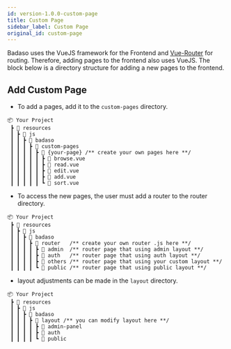 ```yaml
---
id: version-1.0.0-custom-page
title: Custom Page
sidebar_label: Custom Page
original_id: custom-page
---
```


Badaso uses the VueJS framework for the Frontend and [Vue-Router](https://router.vuejs.org/) for routing. Therefore, adding pages to the frontend also uses VueJS. The block below is a directory structure for adding a new pages to the frontend.

## Add Custom Page

- To add a pages, add it to the `custom-pages` directory.

```
📦 Your Project
 ┣ 📂 resources
 ┃ ┣ 📂 js
 ┃ ┃ ┣ 📂 badaso
 ┃ ┃ ┃ ┣ 📂 custom-pages 
 ┃ ┃ ┃ ┃ ┣ 📂 {your-page} /** create your own pages here **/
 ┃ ┃ ┃ ┃ ┃ ┣ 📜 browse.vue
 ┃ ┃ ┃ ┃ ┃ ┣ 📜 read.vue
 ┃ ┃ ┃ ┃ ┃ ┣ 📜 edit.vue
 ┃ ┃ ┃ ┃ ┃ ┣ 📜 add.vue
 ┃ ┃ ┃ ┃ ┃ ┗ 📜 sort.vue
```

- To access the new pages, the user must add a router to the router directory.

```
📦 Your Project
 ┣ 📂 resources
 ┃ ┣ 📂 js
 ┃ ┃ ┣ 📂 badaso
 ┃ ┃ ┃ ┣ 📂 router   /** create your own router .js here **/
 ┃ ┃ ┃ ┃ ┣ 📂 admin  /** router page that using admin layout **/
 ┃ ┃ ┃ ┃ ┣ 📂 auth   /** router page that using auth layout **/
 ┃ ┃ ┃ ┃ ┣ 📂 others /** router page that using your custom layout **/
 ┃ ┃ ┃ ┃ ┗ 📂 public /** router page that using public layout **/
```

- layout adjustments can be made in the `layout` directory.

```
📦 Your Project
 ┣ 📂 resources
 ┃ ┣ 📂 js
 ┃ ┃ ┣ 📂 badaso
 ┃ ┃ ┃ ┣ 📂 layout /** you can modify layout here **/
 ┃ ┃ ┃ ┃ ┣ 📂 admin-panel
 ┃ ┃ ┃ ┃ ┣ 📂 auth
 ┃ ┃ ┃ ┃ ┗ 📂 public
 ```